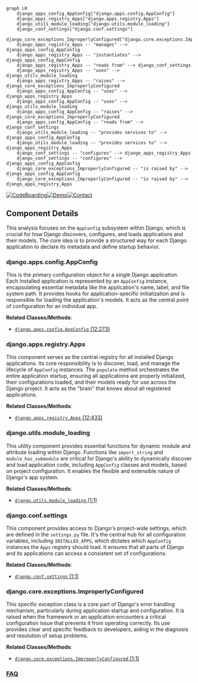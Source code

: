 ```mermaid
graph LR
    django_apps_config_AppConfig["django.apps.config.AppConfig"]
    django_apps_registry_Apps["django.apps.registry.Apps"]
    django_utils_module_loading["django.utils.module_loading"]
    django_conf_settings["django.conf.settings"]
    django_core_exceptions_ImproperlyConfigured["django.core.exceptions.ImproperlyConfigured"]
    django_apps_registry_Apps -- "manages" --> django_apps_config_AppConfig
    django_apps_registry_Apps -- "instantiates" --> django_apps_config_AppConfig
    django_apps_registry_Apps -- "reads from" --> django_conf_settings
    django_apps_registry_Apps -- "uses" --> django_utils_module_loading
    django_apps_registry_Apps -- "raises" --> django_core_exceptions_ImproperlyConfigured
    django_apps_config_AppConfig -- "uses" --> django_apps_registry_Apps
    django_apps_config_AppConfig -- "uses" --> django_utils_module_loading
    django_apps_config_AppConfig -- "raises" --> django_core_exceptions_ImproperlyConfigured
    django_apps_config_AppConfig -- "reads from" --> django_conf_settings
    django_utils_module_loading -- "provides services to" --> django_apps_config_AppConfig
    django_utils_module_loading -- "provides services to" --> django_apps_registry_Apps
    django_conf_settings -- "configures" --> django_apps_registry_Apps
    django_conf_settings -- "configures" --> django_apps_config_AppConfig
    django_core_exceptions_ImproperlyConfigured -- "is raised by" --> django_apps_config_AppConfig
    django_core_exceptions_ImproperlyConfigured -- "is raised by" --> django_apps_registry_Apps
```
[![CodeBoarding](https://img.shields.io/badge/Generated%20by-CodeBoarding-9cf?style=flat-square)](https://github.com/CodeBoarding/GeneratedOnBoardings)[![Demo](https://img.shields.io/badge/Try%20our-Demo-blue?style=flat-square)](https://www.codeboarding.org/demo)[![Contact](https://img.shields.io/badge/Contact%20us%20-%20contact@codeboarding.org-lightgrey?style=flat-square)](mailto:contact@codeboarding.org)

## Component Details

This analysis focuses on the `AppConfig` subsystem within Django, which is crucial for how Django discovers, configures, and loads applications and their models. The core idea is to provide a structured way for each Django application to declare its metadata and define startup behavior.

### django.apps.config.AppConfig
This is the primary configuration object for a single Django application. Each installed application is represented by an `AppConfig` instance, encapsulating essential metadata like the application's name, label, and file system path. It provides hooks for application-specific initialization and is responsible for loading the application's models. It acts as the central point of configuration for an individual app.


**Related Classes/Methods**:

- <a href="https://github.com/django/django/blob/master/django/apps/config.py#L12-L273" target="_blank" rel="noopener noreferrer">`django.apps.config.AppConfig` (12:273)</a>


### django.apps.registry.Apps
This component serves as the central registry for all installed Django applications. Its core responsibility is to discover, load, and manage the lifecycle of `AppConfig` instances. The `populate` method orchestrates the entire application startup, ensuring all applications are properly initialized, their configurations loaded, and their models ready for use across the Django project. It acts as the "brain" that knows about all registered applications.


**Related Classes/Methods**:

- <a href="https://github.com/django/django/blob/master/django/apps/registry.py#L12-L433" target="_blank" rel="noopener noreferrer">`django.apps.registry.Apps` (12:433)</a>


### django.utils.module_loading
This utility component provides essential functions for dynamic module and attribute loading within Django. Functions like `import_string` and `module_has_submodule` are critical for Django's ability to dynamically discover and load application code, including `AppConfig` classes and models, based on project configuration. It enables the flexible and extensible nature of Django's app system.


**Related Classes/Methods**:

- <a href="https://github.com/django/django/blob/master/django/utils/module_loading.py#L1-L1" target="_blank" rel="noopener noreferrer">`django.utils.module_loading` (1:1)</a>


### django.conf.settings
This component provides access to Django's project-wide settings, which are defined in the `settings.py` file. It's the central hub for all configuration variables, including `INSTALLED_APPS`, which dictates which `AppConfig` instances the `Apps` registry should load. It ensures that all parts of Django and its applications can access a consistent set of configurations.


**Related Classes/Methods**:

- <a href="https://github.com/django/django/blob/master/django/template/backends/django.py#L1-L1" target="_blank" rel="noopener noreferrer">`django.conf.settings` (1:1)</a>


### django.core.exceptions.ImproperlyConfigured
This specific exception class is a core part of Django's error handling mechanism, particularly during application startup and configuration. It is raised when the framework or an application encounters a critical configuration issue that prevents it from operating correctly. Its use provides clear and specific feedback to developers, aiding in the diagnosis and resolution of setup problems.


**Related Classes/Methods**:

- <a href="https://github.com/django/django/blob/master/django/core/exceptions.py#L1-L1" target="_blank" rel="noopener noreferrer">`django.core.exceptions.ImproperlyConfigured` (1:1)</a>




### [FAQ](https://github.com/CodeBoarding/GeneratedOnBoardings/tree/main?tab=readme-ov-file#faq)